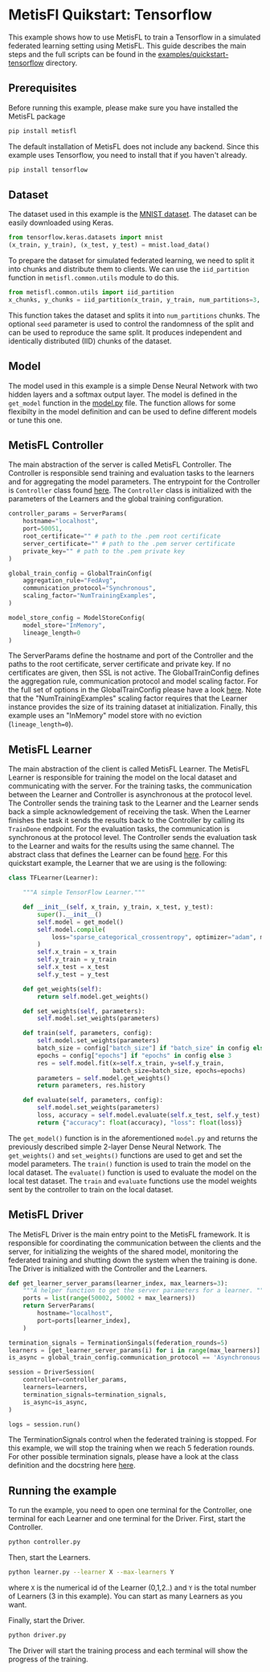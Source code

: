 # MetisFl Quikstart: Tensorflow

This example shows how to use MetisFL to train a Tensorflow in a simulated federated learning setting using MetisFL. This guide describes the main steps and the full scripts can be found in the [examples/quickstart-tensorflow](https://github.com/NevronAI/metisfl/tree/main/examples/quickstart-tensorflow) directory. 

## Prerequisites

Before running this example, please make sure you have installed the MetisFL package 

```bash
pip install metisfl
```

The default installation of MetisFL does not include any backend. Since this example uses Tensorflow, you need to install that if you haven't already. 

```bash
pip install tensorflow
```

## Dataset

The dataset used in this example is the [MNIST dataset](http://yann.lecun.com/exdb/mnist/). The dataset can be easily downloaded using Keras. 

```python
from tensorflow.keras.datasets import mnist
(x_train, y_train), (x_test, y_test) = mnist.load_data()
```

To prepare the dataset for simulated federated learning, we need to split it into chunks and distribute them to clients. We can use the `iid_partition` function in `metisfl.common.utils`  module to do this. 

```python
from metisfl.common.utils import iid_partition
x_chunks, y_chunks = iid_partition(x_train, y_train, num_partitions=3, seed=1990)
```

This function takes the dataset and splits it into `num_partitions` chunks. The optional `seed` parameter is used to control the randomness of the split and can be used to reproduce the same split. It produces independent and identically distributed (IID) chunks of the dataset.

## Model 

The model used in this example is a simple Dense Neural Network with two hidden layers and a softmax output layer. The model is defined in the `get_model` function in the [model.py](https://github.com/NevronAI/metisfl/blob/main/examples/quickstart-tensorflow/model.py) file. The function allows for some flexibilty in the model definition and can be used to define different models or tune this one.

## MetisFL Controller

The main abstraction of the server is called MetisFL Controller. The Controller is responsible send training and evaluation tasks to the learners and for aggregating the model parameters. The entrypoint for the Controller is `Controller` class found [here](https://github.com/NevronAI/metisfl/blob/127ad7147133d25188fc07018f2d031d6ad1b622/metisfl/controller/controller_instance.py#L10). The `Controller` class is initialized with the parameters of the Learners and the global training configuration. 

```python 
controller_params = ServerParams(
    hostname="localhost",
    port=50051,
    root_certificate="" # path to the .pem root certificate
    server_certificate="" # path to the .pem server certificate
    private_key="" # path to the .pem private key
)

global_train_config = GlobalTrainConfig(
    aggregation_rule="FedAvg",
    communication_protocol="Synchronous",
    scaling_factor="NumTrainingExamples",
)

model_store_config = ModelStoreConfig(
    model_store="InMemory",
    lineage_length=0
)
```

The ServerParams define the hostname and port of the Controller and the paths to the root certificate, server certificate and private key. If no certificates are given, then SSL is not active. The GlobalTrainConfig defines the aggregation rule, communication protocol and model scaling factor. For the full set of options in the GlobalTrainConfig please have a look [here](https://github.com/NevronAI/metisfl/blob/127ad7147133d25188fc07018f2d031d6ad1b622/metisfl/common/types.py#L99). Note that the "NumTrainingExamples" scaling factor requires that the Learner instance provides the size of its training dataset at initialization. Finally, this example uses an "InMemory" model store with no eviction (`lineage_length=0`). 


## MetisFL Learner

The main abstraction of the client is called MetisFL Learner. The MetisFL Learner is responsible for training the model on the local dataset and communicating with the server. For the training tasks, the communication between the Learner and Controller is asynchronous at the protocol level. The Controller sends the training task to the Learner and the Learner sends back a simple acknowledgement of receiving the task. When the Learner finishes the task it sends the results back to the Controller by calling its `TrainDone` endpoint. For the evaluation tasks, the communication is synchronous at the protocol level. The Controller sends the evaluation task to the Learner and waits for the results using the same channel. The abstract class that defines the Learner can be found [here](
    https://github.com/NevronAI/metisfl/blob/main/metisfl/learner/learner.py). For this quickstart example, the Learner that we are using is the following: 

```python
class TFLearner(Learner):

    """A simple TensorFlow Learner."""

    def __init__(self, x_train, y_train, x_test, y_test):
        super().__init__()
        self.model = get_model()
        self.model.compile(
            loss="sparse_categorical_crossentropy", optimizer="adam", metrics=["accuracy"]
        )
        self.x_train = x_train
        self.y_train = y_train
        self.x_test = x_test
        self.y_test = y_test

    def get_weights(self):
        return self.model.get_weights()

    def set_weights(self, parameters):
        self.model.set_weights(parameters)

    def train(self, parameters, config):
        self.model.set_weights(parameters)
        batch_size = config["batch_size"] if "batch_size" in config else 64
        epochs = config["epochs"] if "epochs" in config else 3
        res = self.model.fit(x=self.x_train, y=self.y_train,
                             batch_size=batch_size, epochs=epochs)
        parameters = self.model.get_weights()
        return parameters, res.history

    def evaluate(self, parameters, config):
        self.model.set_weights(parameters)
        loss, accuracy = self.model.evaluate(self.x_test, self.y_test)
        return {"accuracy": float(accuracy), "loss": float(loss)}
```

The `get_model()` function is in the aforementioned `model.py` and returns the previously described simple 2-layer Dense Neural Network. The `get_weights()` and `set_weights()` functions are used to get and set the model parameters. The `train()` function is used to train the model on the local dataset. The `evaluate()` function is used to evaluate the model on the local test dataset. The `train` and `evaluate` functions use the model weights sent by the controller to train on the local dataset. 


## MetisFL Driver

The MetisFL Driver is the main entry point to the MetisFL framework. It is responsible for coordinating the communication between the clients and the server, for initializing the weights of the shared model, monitoring the federated training and shutting down the system when the training is done. The Driver is initialized with the Controller and the Learners. 

```python
def get_learner_server_params(learner_index, max_learners=3):
    """A helper function to get the server parameters for a learner. """
    ports = list(range(50002, 50002 + max_learners))
    return ServerParams(
        hostname="localhost",
        port=ports[learner_index],
    )

termination_signals = TerminationSingals(federation_rounds=5)
learners = [get_learner_server_params(i) for i in range(max_learners)]
is_async = global_train_config.communication_protocol == 'Asynchronous'

session = DriverSession(
    controller=controller_params,
    learners=learners,
    termination_signals=termination_signals,
    is_async=is_async,
)

logs = session.run()
```
The TerminationSignals control when the federated training is stopped. For this example, we will stop the training when we reach 5 federation rounds. For other possible termination signals, please have a look at the class definition and the docstring here [here](https://github.com/NevronAI/metisfl/blob/127ad7147133d25188fc07018f2d031d6ad1b622/metisfl/common/types.py#L18).
## Running the example

To run the example, you need to open one terminal for the Controller, one terminal for each Learner and one terminal for the Driver. First, start the Controller. 

```bash
python controller.py
```

Then, start the Learners. 

```bash
python learner.py --learner X --max-learners Y
```

where `X` is the numerical id of the Learner (0,1,2..) and `Y` is the total number of Learners (3 in this example). You can start as many Learners as you want. 

Finally, start the Driver. 

```bash
python driver.py
```

The Driver will start the training process and each terminal will show the progress of the training.